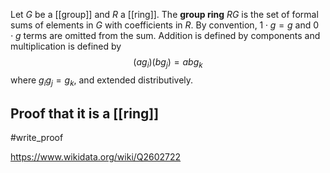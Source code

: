 Let $G$ be a [[group]] and $R$ a [[ring]]. The **group ring** $RG$ is the set of formal sums of elements in $G$ with coefficients in $R$. By convention, $1\cdot g = g$ and $0\cdot g$ terms are omitted from the sum. Addition is defined by components and multiplication is defined by $$(ag_i)(bg_j) = abg_k$$ where $g_ig_j = g_k$, and extended distributively. 
## Proof that it is a [[ring]]
#write_proof 

https://www.wikidata.org/wiki/Q2602722